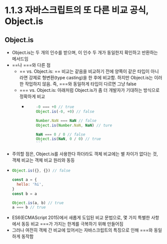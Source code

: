 # 1.1.3 자바스크립트의 또 다른 비교 공식, Object.is
## Object.is
- Object.is는 두 개의 인수를 받으며, 이 인수 두 개가 동일한지 확인하고 반환하는 메서드임
- ==나 ===와 다른 점
  - == vs. Object.is: == 비교는 같음을 비교하기 전에 양쪽이 같은 타입이 아니라면 강제로 형변환(type casting)을 한 후에 비교함. 하지만 Object.is는 이러한 작업하지 않음. 즉, ===와 동일하게 타입이 다르면 그냥 false
  - === vs. Object.is: 아래처럼 Object.is가 좀 더 개발자가 기대하는 방식으로 정확하게 비교
  	- ```js
    	  -0 === +0 // true
    	  Object.is(-0, +0) // false

    	  Number.NaN === NaN // false
    	  Object.is(Number.NaN, NaN) // ture

    	  NaN === 0 / 0 // false
    	  Object.is(NaN, 0 / 0) // true
    	  ```
- 주의할 점은, Object.is를 사용한다 하더라도 객체 비교에는 별 차이가 없다는 것, 객체 비교는 객체 비교 원리와 동등
- ```js
  Object.is({}, {}) // false

  const a = {
    hello: 'hi',
  }
  const b = a

  Object.is(a, b) // true
  a === b // true
  ```
- ES6(ECMAScript 2015)에서 새롭게 도입된 비교 문법으로, 몇 가지 특별한 사항에서 동등 비교 ===가 가지는 한계를 극복하기 위해 만들어짐
- 그러나 여전히 객체 간 비교에 있어서는 자바스크립트의 특징으로 인해 ===와 동일하게 동작함
